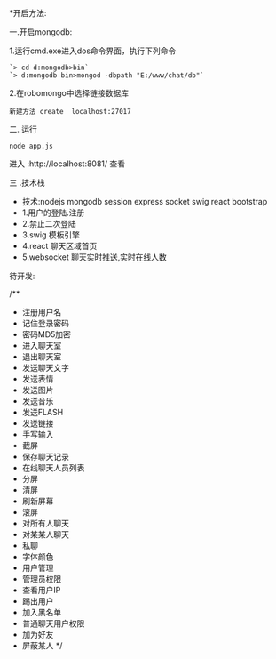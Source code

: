 




*开启方法:

一.开启mongodb:

1.运行cmd.exe进入dos命令界面，执行下列命令

    `> cd d:mongodb>bin`
    `> d:mongodb bin>mongod -dbpath "E:/www/chat/db"`
    
2.在robomongo中选择链接数据库

    新建方法 create  localhost:27017

二. 运行

`node app.js`

进入 :http://localhost:8081/ 查看

三 .技术栈

 * 技术:nodejs  mongodb session express  socket swig react bootstrap
 * 1.用户的登陆.注册
 * 2.禁止二次登陆
 * 3.swig 模板引擎
 * 4.react 聊天区域首页
 * 5.websocket 聊天实时推送,实时在线人数
















待开发:

/**
* 注册用户名
* 记住登录密码
* 密码MD5加密
* 进入聊天室
* 退出聊天室
* 发送聊天文字
* 发送表情
* 发送图片
* 发送音乐
* 发送FLASH
* 发送链接
* 手写输入
* 截屏
* 保存聊天记录
* 在线聊天人员列表
* 分屏
* 清屏
* 刷新屏幕
* 滚屏
* 对所有人聊天
* 对某某人聊天
* 私聊
* 字体颜色
* 用户管理
* 管理员权限
* 查看用户IP
* 踢出用户
* 加入黑名单
* 普通聊天用户权限
* 加为好友
* 屏蔽某人
*/